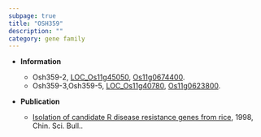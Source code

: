 ```yaml
---
subpage: true
title: "OSH359"
description: ""
category: gene family
---
```


* **Information**  
    + Osh359-2, [LOC_Os11g45050](http://rice.plantbiology.msu.edu/cgi-bin/ORF_infopage.cgi?orf=LOC_Os11g45050), [Os11g0674400](http://rapdb.dna.affrc.go.jp/viewer/gbrowse_details/irgsp1?name=Os11g0674400).
    + Osh359-3,Osh359-5, [LOC_Os11g40780](http://rice.plantbiology.msu.edu/cgi-bin/ORF_infopage.cgi?orf=LOC_Os11g40780), [Os11g0623800](http://rapdb.dna.affrc.go.jp/viewer/gbrowse_details/irgsp1?name=Os11g0623800).

* **Publication**  
    + [Isolation of candidate R disease resistance genes from rice](http://www.ncbi.nlm.nih.gov/pubmed?term=Isolation+of+candidate+R+disease+resistance+genes+from+rice%5BTitle%5D), 1998, Chin. Sci. Bull..



